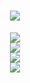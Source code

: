 <!-- 欢迎 -->
<div align="center">
  <h1 align="center"> <img src="https://readme-typing-svg.herokuapp.com/?lines=欢迎来到我的github主页;Welcome+to+there!&center=true&size=27"> </a> </h1>
</div>

<!-- github数据统计 -->
<div align="center"> <img src="https://metrics.lecoq.io/wormflesh?template=classic&config.timezone=Asia%2FShanghai" /> </div>
<!-- GitHub 连续打卡 -->
<div align="center"> <img src="https://github-readme-streak-stats.herokuapp.com/?user=wormflesh" /> </div>
<!-- GitHub 活动统计图 -->
<div align="center"> <img src="https://activity-graph.herokuapp.com/graph?username=wormflesh&theme=xcode" /> </div>
<!-- leetcode 数据统计 -->
<div align="center"> <img src="https://stats.justsong.cn/api/leetcode?username=wormflesh&cn=true" /> </div>
